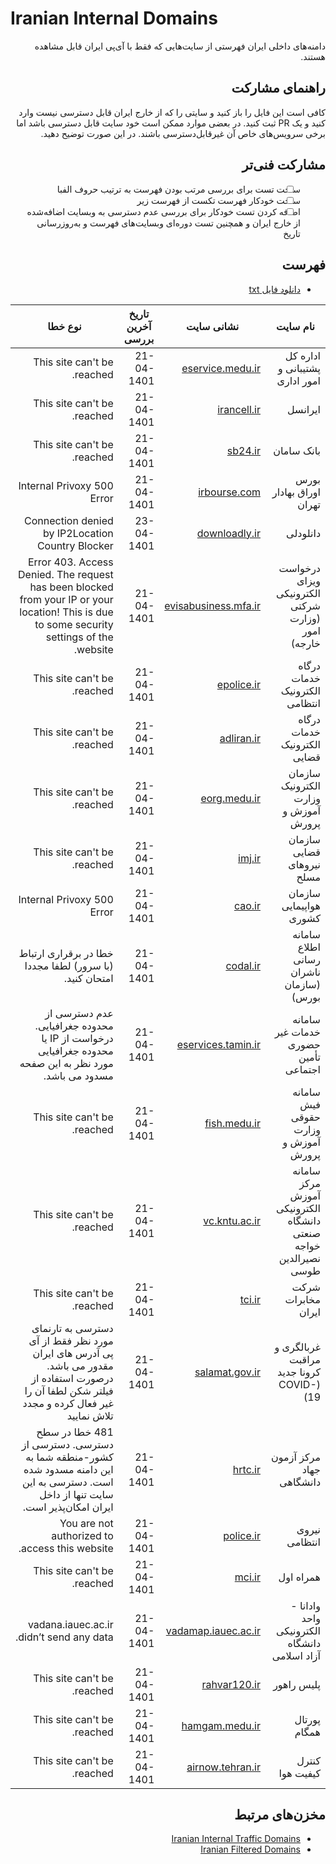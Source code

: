 # Iranian Internal Domains

<div dir='rtl'>
  
دامنه‌های داخلی ایران
فهرستی از سایت‌هایی که فقط با آی‌پی ایران قابل مشاهده هستند.

## راهنمای مشارکت
کافی است این فایل را باز کنید و سایتی را که از خارج ایران قابل دسترسی نیست وارد کنید و یک PR ثبت کنید. در بعضی موارد ممکن است خود سایت قابل دسترسی باشد اما برخی سرویس‌های خاص آن غیرقابل‌دسترسی باشند. در این صورت توضیح دهید.

## مشارکت فنی‌تر
- [ ] ساخت تست برای بررسی مرتب بودن فهرست به ترتیب حروف الفبا
- [ ] ساخت خودکار فهرست تکست از فهرست زیر
- [ ] اضافه کردن تست خودکار برای بررسی عدم دسترسی به وبسایت اضافه‌شده از خارج ایران و همچنین تست دوره‌ای وبسایت‌های فهرست و به‌روزرسانی تاریخ

## فهرست
- [دانلود فایل txt](https://github.com/amirmojiry/IranianInternalDomains/blob/main/list.txt)
  
| نام سایت | نشانی سایت | تاریخ آخرین بررسی | نوع خطا |
| ---- | ---- | ---- | --- |
| اداره کل پشتیبانی و امور اداری | [eservice.medu.ir](https://eservice.medu.ir) | 21-04-1401 | This site can't be reached. |
| ایرانسل | [irancell.ir](https://irancell.ir) | 21-04-1401 | This site can't be reached. |
| بانک سامان | [sb24.ir](https://sb24.ir) | 21-04-1401 | This site can't be reached. |
| بورس اوراق بهادار تهران | [irbourse.com](http://irbourse.com) | 21-04-1401 | 500 Internal Privoxy Error |
| دانلودلی | [downloadly.ir](https://downloadly.ir) | 23-04-1401 | Connection denied by IP2Location Country Blocker |
| درخواست ویزای الکترونیکی شرکتی (وزارت امور خارجه) | [evisabusiness.mfa.ir](https://evisabusiness.mfa.ir) | 21-04-1401 | Error 403. Access Denied. The request has been blocked from your IP or your location! This is due to some security settings of the website. | 
| درگاه خدمات الکترونیک انتظامی | [epolice.ir](https://epolice.ir/) | 21-04-1401 | This site can't be reached.|
| درگاه خدمات الکترونیک قضایی | [adliran.ir](https://adliran.ir) | 21-04-1401 | This site can't be reached. |
| سازمان الکترونیک وزارت آموزش و پرورش | [eorg.medu.ir](https://eorg.medu.ir) | 21-04-1401 | This site can't be reached. |
| سازمان قضایی نیروهای مسلح | [imj.ir](http://imj.ir) | 21-04-1401 | This site can't be reached. |
| سازمان هواپیمایی کشوری | [cao.ir](https://cao.ir) | 21-04-1401 | 500 Internal Privoxy Error |
| سامانه اطلاع رسانی ناشران (سازمان بورس) | [codal.ir](https://codal.ir/) | 21-04-1401 | خطا در برقراری ارتباط (با سرور) لطفا مجددا امتحان کنید. |
| سامانه خدمات غیر حضوری تأمین اجتماعی | [eservices.tamin.ir](https://eservices.tamin.ir/) | 21-04-1401 | عدم دسترسی از محدوده جغرافیایی. درخواست از IP یا محدوده جغرافیایی مورد نظر به این صفحه مسدود می باشد. |
| سامانه فیش حقوقی وزارت آموزش و پرورش | [fish.medu.ir](https://fish.medu.ir) | 21-04-1401 | This site can't be reached. |
| سامانه مرکز آموزش الکترونیکی دانشگاه صنعتی خواجه نصیرالدین طوسی | [vc.kntu.ac.ir](https://vc.kntu.ac.ir) | 21-04-1401 | This site can't be reached. |
| شرکت مخابرات ایران | [tci.ir](https://tci.ir/) | 21-04-1401 | This site can't be reached. |
| غربالگری و مراقبت کرونا جدید (COVID-19) | [salamat.gov.ir](http://salamat.gov.ir/) | 21-04-1401 | دسترسی به تارنمای مورد نظر فقط از آی پی آدرس های ایران مقدور می باشد. درصورت استفاده از فیلتر شکن لطفا آن را غیر فعال کرده و مجدد تلاش نمایید |
| مرکز آزمون جهاد دانشگاهی | [hrtc.ir](https://hrtc.ir) | 21-04-1401 | 481 خطا در سطح دسترسی. دسترسی از کشور-منطقه شما به این دامنه مسدود شده است. دسترسی به این سایت تنها از داخل ایران امکان‌پذیر است. |
| نیروی انتظامی | [police.ir](https://police.ir/) | 21-04-1401 | You are not authorized to access this website.|
| همراه اول | [mci.ir](https://mci.ir) | 21-04-1401 | This site can't be reached. |
| وادانا - واحد الکترونیکی دانشگاه آزاد اسلامی | [vadamap.iauec.ac.ir](https://vadamap.iauec.ac.ir/) | 21-04-1401 | vadana.iauec.ac.ir didn’t send any data. |
| پلیس راهور | [rahvar120.ir](https://rahvar120.ir) | 21-04-1401 | This site can't be reached. |
| پورتال همگام | [hamgam.medu.ir](https://hamgam.medu.ir) | 21-04-1401 | This site can't be reached. |
| کنترل کیفیت هوا | [airnow.tehran.ir](https://airnow.tehran.ir/) | 21-04-1401 | This site can't be reached. |
  
## مخزن‌های مرتبط
- [Iranian Internal Traffic Domains](https://github.com/amirmojiry/IranianInternalTrafficDomains)
- [Iranian Filtered Domains](https://github.com/amirmojiry/IranianFilteredDomains)

</div>

